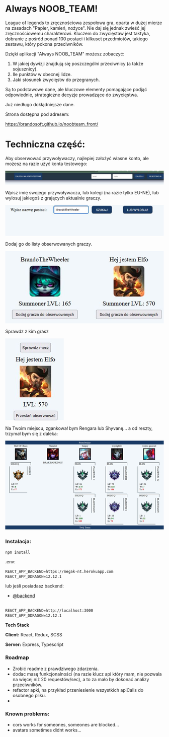 
# Always NOOB_TEAM!

League of legends to zręcznościowa zespołowa gra, oparta w dużej mierze na zasadach "Papier, kamień, nożyce".
Nie daj się jednak zwieść jej zręcznościowemu charakterowi. Kluczem do zwycięstaw jest taktyka,
dobranie z pośród ponad 100 postaci i kilkuset przedmiotów, takiego zestawu, który pokona przeciwników.

Dzięki aplikacji "Always NOOB_TEAM" możesz zobaczyć:

1. W jakiej dywizji znajdują się poszczególni przeciwnicy (a także sojusznicy).
2. Ile punktów w obecnej lidze.
3. Jaki stosunek zwycięstw do przegranych.

Są to podstawowe dane, ale kluczowe elementy pomagające podjąć odpowiednie, strategiczne decyzje prowadzące do zwycięstwa.

Już niedługo dokłądniejsze dane.

Strona dostępna pod adresem:

https://brandosoft.github.io/noobteam_front/

# Techniczna część:

Aby obserwować przywoływaczy, najlepiej założyć własne konto, ale możesz na razie użyć konta testowego:

![](readme/login.jpg)

Wpisz imię swojego przywoływacza, lub kolegi (na razie tylko EU-NE), lub wylosuj jakiegoś z grających aktualnie graczy.

![](readme/szukaj.jpg)

Dodaj go do listy obserwowanych graczy.

![](readme/postacie.jpg)

Sprawdz z kim grasz

![](readme/postac.jpg)

Na Twoim miejscu, zgankował bym Rengara lub Shyvanę... a od reszty, trzymał bym się z daleka:

![](readme/enemy.jpg)

### Instalacja:

```dotenv
npm install
```

.env:

```dotenv
REACT_APP_BACKEND=https://megak-nt.herokuapp.com
REACT_APP_DDRAGON=12.12.1
```

lub jeśli posiadasz backend:
- [@backend](https://github.com/BrandoSoft/noobteam_back)


```dotenv

REACT_APP_BACKEND=http://localhost:3000
REACT_APP_DDRAGON=12.12.1
```


**Tech Stack**

**Client:** React, Redux, SCSS

**Server:** Express, Typescript


### Roadmap

- Zrobić readme z prawdziwego zdarzenia.
- dodac masę funkcjonalności (na razie klucz api który mam, nie pozwala na więcej niż 20 requestów/sec), a to za mało by dokonać analizy przeciwników.
- refactor apki, na przykład przeniesienie wszystkich apiCalls do osobnego pliku.
- 
### Known problems:
- cors works for someones, someones are blocked...
- avatars sometimes didnt works...
